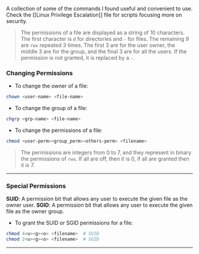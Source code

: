 
A collection of some of the commands I found useful and convenient to use. Check the [[Linux Privilege Escalation]] file for scripts focusing more on security.

> The permissions of a file are displayed as a string of 10 characters. The first character is `d` for directories and `-` for files. The remaining 9 are `rwx` repeated 3 times. The first 3 are for the user owner, the middle 3 are for the group, and the final 3 are for all the users. If the permission is not granted, it is replaced by a `-`.

### Changing Permissions

- To change the owner of a file:
```bash
chown <user-name> <file-name>
```

- To change the group of a file:
```bash
chgrp <grp-name> <file-name>
```

- To change the permissions of a file:
```bash
chmod <user-perm><group_perm><others-perm> <filename>
```

> The permissions are integers from 0 to 7, and they represent in binary the permissions of `rwx`. If all are off, then it is 0, if all are granted then it is 7.

---
### Special Permissions

**SUID**: A permission bit that allows any user to execute the given file as the owner user.
**SGID**: A permission bit that allows any user to execute the given file as the owner group.

- To grant the SUID or SGID permissions for a file:
```bash
chmod 4<u><g><o> <filename>  # SUID
chmod 2<u><g><o> <filename>  # SGID
```

---
